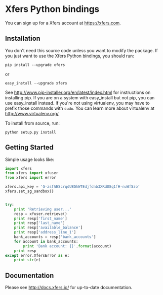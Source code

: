 # Xfers Python bindings

You can sign up for a Xfers account at https://xfers.com.

## Installation

You don't need this source code unless you want to modify the
package. If you just want to use the Xfers Python bindings, you
should run:

    pip install --upgrade xfers

or

    easy_install --upgrade xfers

See http://www.pip-installer.org/en/latest/index.html for instructions
on installing pip. If you are on a system with easy_install but not
pip, you can use easy_install instead. If you're not using virtualenv,
you may have to prefix those commands with `sudo`. You can learn more
about virtualenv at http://www.virtualenv.org/

To install from source, run:

    python setup.py install

## Getting Started

Simple usage looks like:

```python
import xfers
from xfers import xfuser
from xfers import error

xfers.api_key = 'G-zsfAEScrqdU8GhWTEdjfdnb3XRdU8q1fH-nuWfSzo'
xfers.set_sg_sandbox()


try:
    print 'Retrieving user...'
    resp = xfuser.retrieve()
    print resp['first_name']
    print resp['last_name']
    print resp['available_balance']
    print resp['address_line_1']
    bank_accounts = resp['bank_accounts']
    for account in bank_accounts:
        print 'Bank account: {}'.format(account)
    print resp
except error.XfersError as e:
    print str(e)
```

## Documentation

Please see http://docs.xfers.io/ for up-to-date documentation.